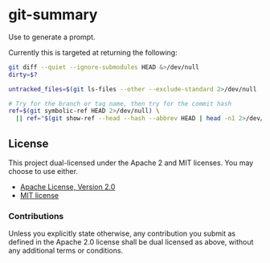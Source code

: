 # git-summary

Use to generate a prompt.

Currently this is targeted at returning the following:

```sh
git diff --quiet --ignore-submodules HEAD &>/dev/null
dirty=$?

untracked_files=$(git ls-files --other --exclude-standard 2>/dev/null | wc -l)

# Try for the branch or tag name, then try for the commit hash
ref=$(git symbolic-ref HEAD 2>/dev/null) \
  || ref="$(git show-ref --head --hash --abbrev HEAD | head -n1 2>/dev/null)"
```

## License

This project dual-licensed under the Apache 2 and MIT licenses. You may choose
to use either.

 * [Apache License, Version 2.0](LICENSE-APACHE)
 * [MIT license](LICENSE-MIT)

### Contributions

Unless you explicitly state otherwise, any contribution you submit as defined
in the Apache 2.0 license shall be dual licensed as above, without any
additional terms or conditions.
